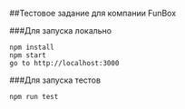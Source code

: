 ##Тестовое задание для компании FunBox

###Для запуска локально
```
npm install
npm start
go to http://localhost:3000
```

###Для запуска тестов
```
npm run test
```

